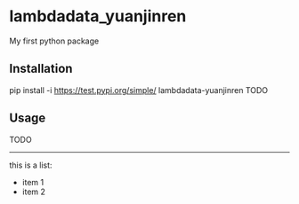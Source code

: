 # lambdadata_yuanjinren
My first python package

## Installation

pip install -i https://test.pypi.org/simple/ lambdadata-yuanjinren
TODO

## Usage

TODO

<hr>

this is a list:

 + item 1
 + item 2
